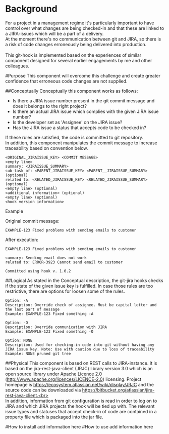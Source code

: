 # Background
For a project in a management regime it's particularly important to have control over what changes are being checked-in and that these are linked to a JIRA-issues which will be a part of a delivery.<br>
At the moment there's no communication between git and JIRA, so there is a risk of code changes erroneously being delivered into production.<br><br>
This git-hook is implemented based on the experiences of similar component designed for several earlier engagements by me and other colleagues.

#Purpose
This component will overcome this challenge and create greater confidence that erroneous code changes are not supplied.

##Conceptually
Conceptually this component works as follows:

* Is there a JIRA issue number present in the git commit message and does it belongs to the right project?
* Is there an actual JIRA issue which complies with the given JIRA issue number?
* Is the developer set as 'Assignee' on the JIRA issue?
* Has the JIRA issue a status that accepts code to be checked in?


If these rules are satisfied, the code is committed to git repository.<br>
In addition, this component manipulates the commit message to increase traceability based on convention below.<br>

```
<ORIGINAL_JIRAISSUE_KEY> <COMMIT MESSAGE>
<empty line>
summary: <JIRAISSUE_SUMMARY>
sub-task of: <PARENT_JIRAISSUE_KEY> <PARENT__JIRAISSUE_SUMMARY> (optional)
related to: <RELATED_JIRAISSUE_KEY> <RELATED_JIRAISSUE_SUMMARY> (optional)
<empty line> (optional)
<additional information> (optional)
<empty line> (optional)
<hook version information>
```

Example<br>

Original commit message:<br>
```
EXAMPLE-123 Fixed problems with sending emails to customer
```

After execution:<br>
```
EXAMPLE-123 Fixed problems with sending emails to customer

summary: Sending email does not work
related to: ERROR-3923 Cannot send email to customer

Committed using hook v. 1.0.2
```

##Logical
As stated in the Conceptual description, the git-jira hooks checks if the state of the given issue key is fulfilled.
In case those rules are too restrictive, there are options for loosen some of the rules.

```
Option: -A
Description: Override check of assignee. Must be capital letter and the last part of message
Example: EXAMPLE-123 Fixed something -A

Option: -O
Description: Override communication with JIRA
Example: EXAMPLE-123 Fixed something -O

Option: NONE
Description: Used for checking-in code into git without having any JIRA issue key. Note: Use with caution due to loss of traceability
Example: NONE pruned git tree
```


##Physical
This component is based on REST calls to JIRA-instance.
It is based on the jira-rest-java-client (JRJC) library version 3.0 which is an open source library under Apache Licence 2.0 (http://www.apache.org/licences/LICENCE-2.0) licensing.
Project homepage is https://ecosystem.atlassian.net/wiki/display/JRJC and the source code can be downloaded via https://bitbucket.org/atlassian/jira-rest-java-client.<br><br>
In addition, information from git configuration is read in order to log on to JIRA and which JIRA projects the hook will be tied up with. The relevant issue types and statuses that accept check-in of code are contained in a property file which is packaged into the jar file.


#How to install
add information here
#How to use
add information here
